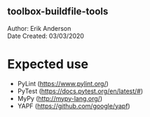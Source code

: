 toolbox-buildfile-tools
-----------------
Author: Erik Anderson  
Date Created: 03/03/2020

# Expected use
- PyLint (https://www.pylint.org/)
- PyTest (https://docs.pytest.org/en/latest/#)
- MyPy (http://mypy-lang.org/)
- YAPF (https://github.com/google/yapf)
